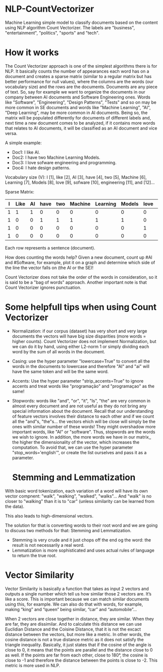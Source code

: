 # NLP-CountVectorizer
Machine Learning simple model to classify documents based on the content using NLP algorithm Count Vectorizer. The labels are "business", "entertainment", "politics", "sports" and "tech".

# How it works

The Count Vectorizer approach is one of the simplest algorithms there is for NLP. It basically counts the number of appearances each word has on a document and creates a sparse matrix (similar to a regular matrix but has better performance for null values), where the columns are the words (our vocabulary size) and the rows are the documents. Documents are any piece of text. So, say for example we want to organize the documents in our company between AI documents and Software Engineering ones. Words like "Software", "Engineering", "Design Patterns", "Tests" and so on may be more common in SE documents and words like "Machine Learning", "AI", "Deep Learning", may be more common in AI documents. Being so, the matrix will be populated differently for documents of different labels and, next time a new document comes to be analyzed, if it contains more words that relates to AI documents, it will be classified as an AI document and vice versa.

A simple example:

- Doc1: I like AI. 
- Doc2: I have two Machine Learning Models.
- Doc3: I love sofware engineering and programming.
- Doc4: I hate design patterns.

Vocabulary size (V): I [1], like [2], AI [3], have [4], two [5], Machine [6], Learning [7], Models [8], love [9], sofware [10], engineering [11], and [12]...

Sparse Matrix:

| I | Like | AI | have | two| Machine | Learning | Models | love | software | engineering | and | programming | hate | design | patterns |
| --| -- |--|--| --|--| --| -- |--|--| --|-- | --| -- |--|--|
| 1 | 1 | 1 | 0 |  0 | 0 | 0 | 0 | 0 | 0 | 0 | 0 | 0 | 0 | 0 | 0|
| 1 | 0 | 0 | 1 |  1 | 1 | 1 | 1 | 0 | 0 | 0 | 0 | 0 | 0 | 0 | 0|
| 1 | 0 | 0 | 0 | 0 | 0 | 0 | 0 | 1 | 1 | 1 | 1 | 1 | 0 | 0 | 0 |
| 1 | 0 | 0 | 0 | 0 | 0 | 0 | 0 | 0 | 0 | 0 | 0 | 0 | 1 | 1 | 1 |
Each row represents a sentence (document).

How does counting the words help? Given a new document, count up #AI and #Software, for example, plot it on a graph and determine which side of the line the vector falls on (the AI or the SE)!


Count Vectorizer does not take the order of the words in consideration, so it is said to be a "bag of words" approach. Another important note is that Count Vectorizer ignores punctuation.

# Some helpfull tips when using Count Vectorizer

- Normalization: if our corpus (dataset) has very short and very large documents the vectors will have big size disparities (more words = higher counts). Count Vectorizer does not implement Normalization, but we can do it by hand, using either L2-norm 1 or simply dividing each word by the sum of all words in the document.
- Casing: use the hyper parameter "lowercase=True" to convert all the words in the documents to lowercase and therefore "AI" and "ai" will have the same token and will be the same word.
- Accents: Use the hyper parameter "strip_accents=True" to ignore accents and treat words like "programação" and "programaçao" as the same!
- Stopwords: words like "and", "or", "it", "Is", "the" are very common in almost every document and are not useful as they do not bring any special information about the document. Recall that our understanding of feature vectors involves their distance to each other and if we count all the "and"s, "the"s... the vectors ehich will be close will simply be the ones with similar number of these words! They might overshadow more important words, like "AI" or "software". Thus, stopwords are the words we wish to ignore. In addition, the more words we have in our matrix,, the higher the dimensionality of the vector, which increases the computation. To avoid that, we can use the hyper parameter "stop_words='english'", or create the list ourselves and pass it as a parameter.

  # Stemming and Lemmatization

With basic word tokenization, each variation of a word will have its own vector compnent: "walk", "walking", "walked", "walks"... And "walk" is no closer to "walking" than it is to "car" (unless similarity can be learned from the data).

This also leads to high-dimensional vectors.

The solution for that is converting words to their root word and we are going to discuss two methods for that: Stemming and Lemmatization.

- Stemming is very crude and it just chops off the end og the word: the result is not necessarily a real word.
- Lemmatization is more sophisticated and uses actual rules of language to return the true root.


# Vector Similarity

Vector Similarity is basically a function that takes as input 2 vectors and outputs a single number which tell us how similar those 2 vectors are. It’s like a score.
This is important because we can match similar documents using this, for example. We can also do that with words, for example, making “king” and “queen” being similar, “car” and “automobile”… 

When 2 vectors are close together in distance, they are similar. When they are far, they are dissimilar. And to calculate this distance we can use Euclidian Distance and the Coisine Distance, that it is not the excact distance between the vectors, but more like a metric. In other words, the cosine distance is not a true distance metric as it does not satisfy the triangle inequality. Basically, it just states that if the cosine of the angle is close to 0, it means that the points are parallel and the distance close to 0 as well. If the points are far from each other, close to 180°, the cosine is close to -1 and therefore the distance between the points is close to -2. This metric is more used in NLP.

